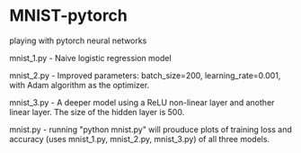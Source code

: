 # MNIST-pytorch
playing with pytorch neural networks

mnist_1.py - Naive logistic regression model

mnist_2.py - Improved parameters: batch_size=200, learning_rate=0.001, with Adam algorithm as the optimizer.

mnist_3.py - A deeper model using a ReLU non-linear layer and another linear layer.
The size of the hidden layer is 500.

mnist.py - running "python mnist.py" will prouduce plots of training loss and accuracy (uses mnist_1.py, mnist_2.py, mnist_3.py) of all three models.
